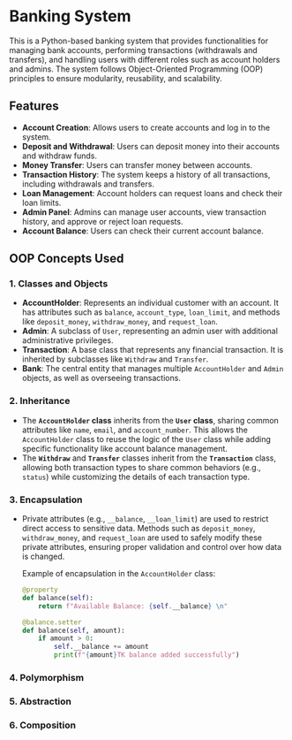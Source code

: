 # Banking System

This is a Python-based banking system that provides functionalities for managing bank accounts, performing transactions (withdrawals and transfers), and handling users with different roles such as account holders and admins. The system follows Object-Oriented Programming (OOP) principles to ensure modularity, reusability, and scalability.

## Features

- **Account Creation**: Allows users to create accounts and log in to the system.
- **Deposit and Withdrawal**: Users can deposit money into their accounts and withdraw funds.
- **Money Transfer**: Users can transfer money between accounts.
- **Transaction History**: The system keeps a history of all transactions, including withdrawals and transfers.
- **Loan Management**: Account holders can request loans and check their loan limits.
- **Admin Panel**: Admins can manage user accounts, view transaction history, and approve or reject loan requests.
- **Account Balance**: Users can check their current account balance.

## OOP Concepts Used

### 1. **Classes and Objects**
- **AccountHolder**: Represents an individual customer with an account. It has attributes such as `balance`, `account_type`, `loan_limit`, and methods like `deposit_money`, `withdraw_money`, and `request_loan`.
- **Admin**: A subclass of `User`, representing an admin user with additional administrative privileges.
- **Transaction**: A base class that represents any financial transaction. It is inherited by subclasses like `Withdraw` and `Transfer`.
- **Bank**: The central entity that manages multiple `AccountHolder` and `Admin` objects, as well as overseeing transactions.

### 2. **Inheritance**
- The **`AccountHolder` class** inherits from the **`User` class**, sharing common attributes like `name`, `email`, and `account_number`. This allows the `AccountHolder` class to reuse the logic of the `User` class while adding specific functionality like account balance management.
- The **`Withdraw`** and **`Transfer`** classes inherit from the **`Transaction`** class, allowing both transaction types to share common behaviors (e.g., `status`) while customizing the details of each transaction type.

### 3. **Encapsulation**
- Private attributes (e.g., `__balance`, `__loan_limit`) are used to restrict direct access to sensitive data. Methods such as `deposit_money`, `withdraw_money`, and `request_loan` are used to safely modify these private attributes, ensuring proper validation and control over how data is changed.
  
  Example of encapsulation in the `AccountHolder` class:
  ```python
  @property
  def balance(self):
      return f"Available Balance: {self.__balance} \n"

  @balance.setter
  def balance(self, amount):
      if amount > 0:
          self.__balance += amount
          print(f"{amount}TK balance added successfully")
### 4. **Polymorphism**
### 5. **Abstraction**
### 6. **Composition**